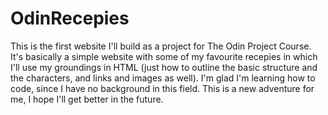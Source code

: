 # OdinRecepies
This is the first website I'll build as a project for The Odin Project Course.
It's basically a simple website with some of my favourite recepies in which I'll use my groundings in HTML (just how to outline the basic structure and the characters, and links and images as well).
I'm glad I'm learning how to code, since I have no background in this field. This is a new adventure for me, I hope I'll get better in the future.